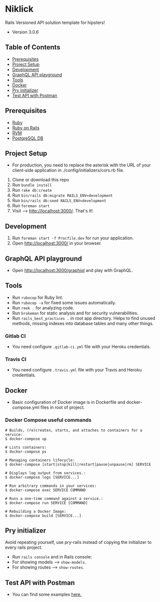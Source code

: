 # Niklick

Rails Versioned API solution template for hipsters!

* Version 3.0.6

## Table of Contents

* [Prerequisites](#prerequisites)
* [Project Setup](#project-setup)
* [Development](#development)
* [GraphQL API playground](#graphql-api-playground)
* [Tools](#tools)
* [Docker](#docker)
* [Pry initializer](#pry-initializer)
* [Test API with Postman](#test-api-with-postman)

## Prerequisites

* [Ruby](https://www.ruby-lang.org/en/downloads/)
* [Ruby on Rails](http://guides.rubyonrails.org/getting_started.html)
* [RVM](https://rvm.io/)
* [PostgreSQL DB](https://www.postgresql.org/docs/)

## Project Setup

* For production, you need to replace the asterisk with the URL of your client-side application in ./config/initializers/cors.rb file.

1. Clone or download this repo
2. Run `bundle install`
3. Run `rake db:create`
4. Run `bin/rails db:migrate RAILS_ENV=development`
5. Run `bin/rails db:seed RAILS_ENV=development`
6. Run `foreman start`
7. Visit --> [http://localhost:3000/](http://localhost:3000/). That's it!.

## Development

1. Run `foreman start -f Procfile.dev` for run your application.
2. Open [http://localhost:3000/](http://localhost:3000/) in your browser.

## GraphQL API playground

* Open [http://localhost:3000/graphiql](http://localhost:3000/graphiql) and play with GraphQL.

## Tools

* Run `rubocop` for Ruby lint.
* Run `rubocop -a` for fixed some issues automatically.
* Run `reek .` for analyzing code.
* Run `brakeman` for static analysis and for security vulnerabilities.
* Run `rails_best_practices .` in root app directory. Helps to find unused methods, missing indexes into database tables and many other things.

### Gitlab CI

* You need configure `.gitlab-ci.yml` file with your Heroku credentials.

### Travis CI

* You need configure `.travis.yml` file with your Travis and Heroku credentials.

## Docker

* Basic configuration of Docker image is in Dockerfile and docker-compose.yml files in root of project.

### Docker Compose useful commands

```shell
# Builds, (re)creates, starts, and attaches to containers for a service:
$ docker-compose up

# Lists containers:
$ docker-compose ps

# Managing containers lifecycle:
$ docker-compose [start|stop|kill|restart|pause|unpause|rm] SERVICE

# Displays log output from services.:
$ docker-compose logs [SERVICE...]

# Run arbitrary commands in your services:
$ docker-compose exec SERVICE COMMAND

# Runs a one-time command against a service.:
$ docker-compose run SERVICE [COMMAND]

# Rebuilding a Docker Image:
$ docker-compose build [SERVICE...]
```

## Pry initializer

Avoid repeating yourself, use pry-rails instead of copying the initializer to every rails project.

* Run `rails console` and in Rails console:
* For showing models --> `show-models`.
* For showing routes --> `show-routes`.

## Test API with Postman

* You can find some examples [here.](./DOCUMENTATION.md)
